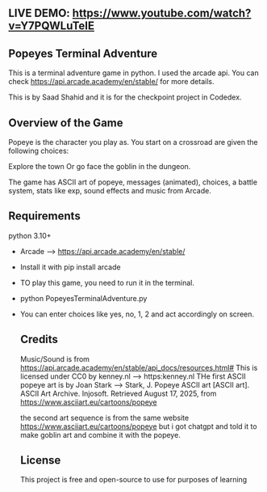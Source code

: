 ## LIVE DEMO: https://www.youtube.com/watch?v=Y7PQWLuTeIE
## Popeyes Terminal Adventure

This is a terminal adventure game in python. I used the arcade api. You can check https://api.arcade.academy/en/stable/
for more details. 

This is by Saad Shahid and it is for the checkpoint project in Codedex.

## Overview of the Game

Popeye is the character you play as. You start on a crossroad are given the following choices:

Explore the town
Or go face the goblin in the dungeon.

The game has ASCII art of popeye, messages (animated), choices, a battle system, stats like exp, sound effects and music
from Arcade.

## Requirements

python 3.10+
- Arcade --> https://api.arcade.academy/en/stable/
- Install it with pip install arcade

- TO play this game, you need to run it in the terminal.
- python PopeyesTerminalAdventure.py
- You can enter choices like yes, no, 1, 2 and act accordingly on screen.

  ## Credits

  Music/Sound is from https://api.arcade.academy/en/stable/api_docs/resources.html#
  This is licensed under CC0 by kenney.nl --> https:kenney.nl
  THe first ASCII popeye art is by Joan Stark -->
  Stark, J. Popeye ASCII art [ASCII art]. ASCII Art Archive. Injosoft.
  Retrieved August 17, 2025, from https://www.asciiart.eu/cartoons/popeye

  the second art sequence is from the same website https://www.asciiart.eu/cartoons/popeye but i got chatgpt and
  told it to make goblin art and combine it with the popeye.
  ## License
  This project is free and open-source to use for purposes of learning
